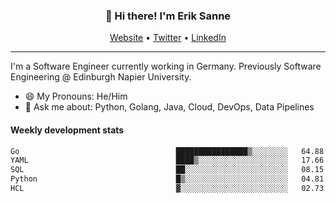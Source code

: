 <h3 align="center">👋 Hi there! I'm Erik Sanne</h3>
<p align="center">
  <a href="https://eriksanne.com">Website</a> •
  <a href="https://twitter.com/ErikKonradSanne">Twitter</a> •
  <a href="https://www.linkedin.com/in/eriksanne/">LinkedIn</a>
</p>

---
I'm a Software Engineer currently working in Germany. Previously Software Engineering @ Edinburgh Napier University.

- 😄 My Pronouns: He/Him
- 💬 Ask me about: Python, Golang, Java, Cloud, DevOps, Data Pipelines

<h4>Weekly development stats</h4>
<!--START_SECTION:waka-->

```txt
Go                                   ████████████████▒░░░░░░░░   64.88 %
YAML                                 ████▒░░░░░░░░░░░░░░░░░░░░   17.66 %
SQL                                  ██░░░░░░░░░░░░░░░░░░░░░░░   08.15 %
Python                               █▒░░░░░░░░░░░░░░░░░░░░░░░   04.81 %
HCL                                  ▓░░░░░░░░░░░░░░░░░░░░░░░░   02.73 %
```

<!--END_SECTION:waka-->
